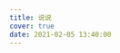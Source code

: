 ```yaml
---
title: 说说
cover: true
date: 2021-02-05 13:40:00
---
```

<!-- 引用 HexoPlusPlus_Talk组件 -->
<link rel="stylesheet" href="https://cdn.jsdelivr.net/gh/HexoPlusPlus/HexoPlusPlus@1.0.2/dist/talk.css" /> 
<script src="https://cdn.jsdelivr.net/gh/HexoPlusPlus/HexoPlusPlus@1.0.2/dist/talk.js"></script>
<!-- 创建HexoPlusPlus_Talk容器 -->
<div id="hpp_talk"></div>
<!-- 激活HexoPlusPlus_Talk -->
<script>
new hpp_talk({
id:"hpp_talk",//容器id
domain: "admin.yzsdcm.top",//您的HexoPlusPlus域名，如blogadmin.cyfan.top
limit: 10,//单次获取的最多条数
start: 0//从第几条开始
});
</script>
